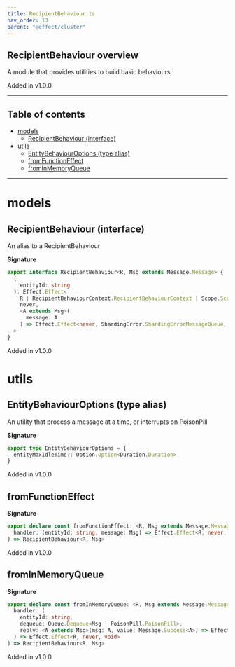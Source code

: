 ```yaml
---
title: RecipientBehaviour.ts
nav_order: 13
parent: "@effect/cluster"
---
```


## RecipientBehaviour overview

A module that provides utilities to build basic behaviours

Added in v1.0.0

---

<h2 class="text-delta">Table of contents</h2>

- [models](#models)
  - [RecipientBehaviour (interface)](#recipientbehaviour-interface)
- [utils](#utils)
  - [EntityBehaviourOptions (type alias)](#entitybehaviouroptions-type-alias)
  - [fromFunctionEffect](#fromfunctioneffect)
  - [fromInMemoryQueue](#frominmemoryqueue)

---

# models

## RecipientBehaviour (interface)

An alias to a RecipientBehaviour

**Signature**

```ts
export interface RecipientBehaviour<R, Msg extends Message.Message> {
  (
    entityId: string
  ): Effect.Effect<
    R | RecipientBehaviourContext.RecipientBehaviourContext | Scope.Scope,
    never,
    <A extends Msg>(
      message: A
    ) => Effect.Effect<never, ShardingError.ShardingErrorMessageQueue, MessageState.MessageState<Message.Success<A>>>
  >
}
```

Added in v1.0.0

# utils

## EntityBehaviourOptions (type alias)

An utility that process a message at a time, or interrupts on PoisonPill

**Signature**

```ts
export type EntityBehaviourOptions = {
  entityMaxIdleTime?: Option.Option<Duration.Duration>
}
```

Added in v1.0.0

## fromFunctionEffect

**Signature**

```ts
export declare const fromFunctionEffect: <R, Msg extends Message.Message>(
  handler: (entityId: string, message: Msg) => Effect.Effect<R, never, MessageState.MessageState<Message.Success<Msg>>>
) => RecipientBehaviour<R, Msg>
```

Added in v1.0.0

## fromInMemoryQueue

**Signature**

```ts
export declare const fromInMemoryQueue: <R, Msg extends Message.Message>(
  handler: (
    entityId: string,
    dequeue: Queue.Dequeue<Msg | PoisonPill.PoisonPill>,
    reply: <A extends Msg>(msg: A, value: Message.Success<A>) => Effect.Effect<never, never, void>
  ) => Effect.Effect<R, never, void>
) => RecipientBehaviour<R, Msg>
```

Added in v1.0.0
